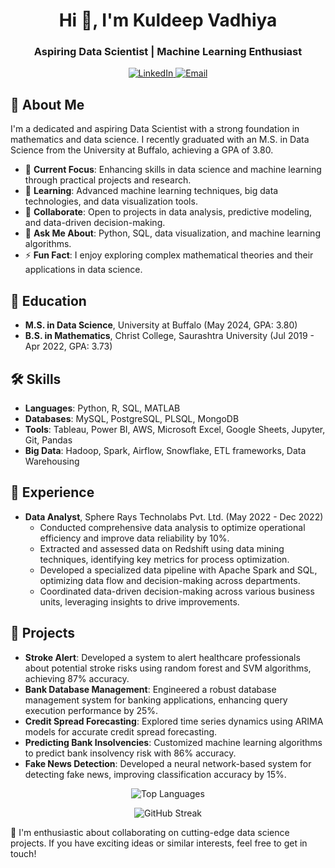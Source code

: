 <h1 align="center">Hi 👋, I'm Kuldeep Vadhiya</h1>
<h3 align="center">Aspiring Data Scientist | Machine Learning Enthusiast</h3>

<p align="center">
  <a href="https://linkedin.com/in/kuldeep-vadhiya" target="_blank">
    <img src="https://img.shields.io/badge/-LinkedIn-blue?style=flat&logo=linkedin" alt="LinkedIn">
  </a>
  <a href="mailto:kuldeepb@buffalo.edu" target="_blank">
    <img src="https://img.shields.io/badge/Email-D14836?style=flat&logo=gmail&logoColor=white" alt="Email">
  </a>
</p>

## 📖 About Me

I'm a dedicated and aspiring Data Scientist with a strong foundation in mathematics and data science. I recently graduated with an M.S. in Data Science from the University at Buffalo, achieving a GPA of 3.80.

- 🔭 **Current Focus**: Enhancing skills in data science and machine learning through practical projects and research.
- 🌱 **Learning**: Advanced machine learning techniques, big data technologies, and data visualization tools.
- 👯 **Collaborate**: Open to projects in data analysis, predictive modeling, and data-driven decision-making.
- 💬 **Ask Me About**: Python, SQL, data visualization, and machine learning algorithms.
- ⚡ **Fun Fact**: I enjoy exploring complex mathematical theories and their applications in data science.

## 🏫 Education

- **M.S. in Data Science**, University at Buffalo (May 2024, GPA: 3.80)
- **B.S. in Mathematics**, Christ College, Saurashtra University (Jul 2019 - Apr 2022, GPA: 3.73)

## 🛠 Skills

- **Languages**: Python, R, SQL, MATLAB
- **Databases**: MySQL, PostgreSQL, PLSQL, MongoDB
- **Tools**: Tableau, Power BI, AWS, Microsoft Excel, Google Sheets, Jupyter, Git, Pandas
- **Big Data**: Hadoop, Spark, Airflow, Snowflake, ETL frameworks, Data Warehousing

## 💼 Experience

- **Data Analyst**, Sphere Rays Technolabs Pvt. Ltd. (May 2022 - Dec 2022)
  - Conducted comprehensive data analysis to optimize operational efficiency and improve data reliability by 10%.
  - Extracted and assessed data on Redshift using data mining techniques, identifying key metrics for process optimization.
  - Developed a specialized data pipeline with Apache Spark and SQL, optimizing data flow and decision-making across departments.
  - Coordinated data-driven decision-making across various business units, leveraging insights to drive improvements.

## 🚀 Projects

- **Stroke Alert**: Developed a system to alert healthcare professionals about potential stroke risks using random forest and SVM algorithms, achieving 87% accuracy.
- **Bank Database Management**: Engineered a robust database management system for banking applications, enhancing query execution performance by 25%.
- **Credit Spread Forecasting**: Explored time series dynamics using ARIMA models for accurate credit spread forecasting.
- **Predicting Bank Insolvencies**: Customized machine learning algorithms to predict bank insolvency risk with 86% accuracy.
- **Fake News Detection**: Developed a neural network-based system for detecting fake news, improving classification accuracy by 15%.

<p align="center">
  <img src="https://github-readme-stats.vercel.app/api/top-langs?username=kuldeepbv&show_icons=true&locale=en&layout=compact" alt="Top Languages" />
</p>

<p align="center">
  <img src="https://github-readme-streak-stats.herokuapp.com/?user=kuldeepbv&" alt="GitHub Streak" />
</p>

🌟 I'm enthusiastic about collaborating on cutting-edge data science projects. If you have exciting ideas or similar interests, feel free to get in touch!
